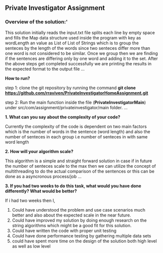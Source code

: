## Private Investigator Assignment

### Overview of the solution:'
This solution initially reads the input.txt file splits each line by empty space and fills the Map data structure used inside the program with key as wordLength an value as List of List of Strings which is to group the senteces by the length of the words since two senteces differ more than one word is not considered to be similar.
Once we group then we are finding if the sentences are differing only by one word and adding it to the set.
After the above steps get completed successfully we are printing the results in the expected format to the output file
...


**How to run?**

step 1: clone the git repository by running the command **git clone https://github.com/rraviven/PrivateInvestigatorHomeAssignment.git**

step 2: Run the main function inside the file (**PrivateInvestigatorMain**) under src/com/assignment/privateinvestigator/main folder.
...

**1. What can you say about the complexity of your code?**

Currently the complexity of the code is dependent on two main factors which is the number of words in the sentence (word length) and also the number of senteces in each group i.e number of senteces in with same word length


**2. How will your algorithm scale?**

This algorithm is a simple and straight forward solution in case if in future the number of senteces scale to the max then we can utilize the concept of multithreading to do the actual comparison of the sentences or this can be done as a asyncronous process/job
...

**3. If you had two weeks to do this task, what would you have done differently? What would be better?**

If i had two weeks then I,
1. Could have understood the problem and use case scenarios much better and also about the expected scale in the near future.
2. Could have improved my solution by doing enough research on the string algorithms which might be a good fit for this solution.
3. Could have written the code with proper unit testing
4. Could have done performance testing by gathering multiple data sets
5. could have spent more time on the design of the solution both high level as well as low level
